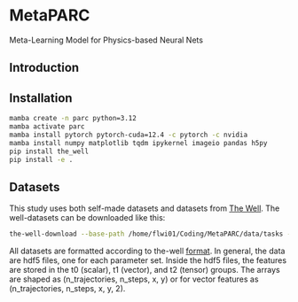 # MetaPARC
Meta-Learning Model for Physics-based Neural Nets

## Introduction



## Installation

```bash
mamba create -n parc python=3.12
mamba activate parc
mamba install pytorch pytorch-cuda=12.4 -c pytorch -c nvidia
mamba install numpy matplotlib tqdm ipykernel imageio pandas h5py
pip install the_well
pip install -e .
```


## Datasets

This study uses both self-made datasets and datasets from [The Well](https://polymathic-ai.org/the_well/).
The well-datasets can be downloaded like this:

```bash
the-well-download --base-path /home/flwi01/Coding/MetaPARC/data/tasks --dataset turbulent_radiative_layer_2D
```

All datasets are formatted according to the-well [format](https://polymathic-ai.org/the_well/data_format/).
In general, the data are hdf5 files, one for each parameter set.
Inside the hdf5 files, the features are stored in the t0 (scalar), t1 (vector), and t2 (tensor) groups.
The arrays are shaped as (n_trajectories, n_steps, x, y) or for vector features as (n_trajectories, n_steps, x, y, 2).